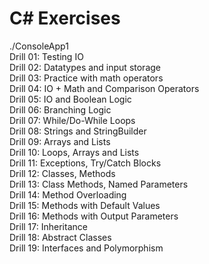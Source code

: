 # C# Exercises

./ConsoleApp1  
Drill 01: Testing IO  
Drill 02: Datatypes and input storage  
Drill 03: Practice with math operators  
Drill 04: IO + Math and Comparison Operators  
Drill 05: IO and Boolean Logic  
Drill 06: Branching Logic  
Drill 07: While/Do-While Loops  
Drill 08: Strings and StringBuilder  
Drill 09: Arrays and Lists  
Drill 10: Loops, Arrays and Lists  
Drill 11: Exceptions, Try/Catch Blocks  
Drill 12: Classes, Methods  
Drill 13: Class Methods, Named Parameters  
Drill 14: Method Overloading  
Drill 15: Methods with Default Values  
Drill 16: Methods with Output Parameters  
Drill 17: Inheritance  
Drill 18: Abstract Classes  
Drill 19: Interfaces and Polymorphism